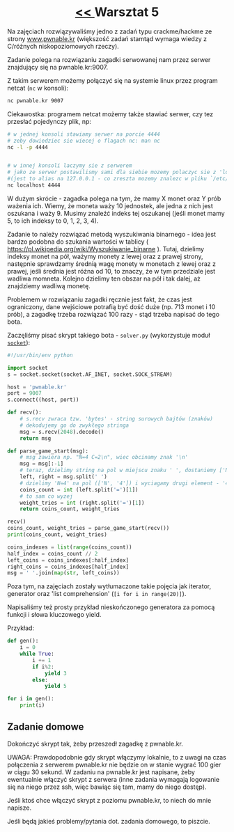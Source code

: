 <h1 align="center"><a href="../lab3/lab3.md"> << </a>Warsztat 5</h1>

Na zajęciach rozwiązywaliśmy jedno z zadań typu crackme/hackme ze strony www.pwnable.kr (większość zadań stamtąd wymaga wiedzy z C/różnych niskopoziomowych rzeczy).

Zadanie polega na rozwiązaniu zagadki serwowanej nam przez serwer znajdujący się na pwnable.kr:9007.

Z takim serwerem możemy połączyć się na systemie linux przez program netcat (`nc` w konsoli):

```bash
nc pwnable.kr 9007
```

Ciekawostka: programem netcat możemy także stawiać serwer, czy tez przesłać pojedynczy plik, np:

```bash
# w jednej konsoli stawiamy serwer na porcie 4444
# zeby dowiedziec sie wiecej o flagach nc: man nc
nc -l -p 4444


# w innej konsoli laczymy sie z serwerem
# jako ze serwer postawilismy sami dla siebie mozemy polaczyc sie z 'localhost'
#(jest to alias na 127.0.0.1 - co zreszta mozemy znalezc w pliku `/etc/hosts`)
nc localhost 4444
```


W dużym skrócie - zagadka polega na tym, że mamy X monet oraz Y prób ważenia ich. Wiemy, że moneta waży 10 jednostek, ale jedna z nich jest oszukana i waży 9. Musimy znaleźć indeks tej oszukanej (jeśli monet mamy 5, to ich indeksy to 0, 1, 2, 3, 4).

Zadanie to należy rozwiązać metodą wyszukiwania binarnego - idea jest bardzo podobna do szukania wartości w tablicy ( https://pl.wikipedia.org/wiki/Wyszukiwanie_binarne ). Tutaj, dzielimy indeksy monet na pół, ważymy monety z lewej oraz z prawej strony, następnie sprawdzamy średnią wagę monety w monetach z lewej oraz z prawej, jeśli średnia jest różna od 10, to znaczy, że w tym przedziale jest wadliwa momneta. Kolejno dzielimy ten obszar na pół i tak dalej, aż znajdziemy wadliwą monetę.

Problemem w rozwiązaniu zagadki ręcznie jest fakt, że czas jest ograniczony, dane wejściowe potrafią być dość duże (np. 713 monet i 10 prób), a zagadkę trzeba rozwiązać 100 razy - stąd trzeba napisać do tego bota.

Zaczęliśmy pisać skrypt takiego bota - `solver.py` (wykorzystuje moduł [`socket`](https://docs.python.org/3/howto/sockets.html)):

```python
#!/usr/bin/env python

import socket
s = socket.socket(socket.AF_INET, socket.SOCK_STREAM)

host = 'pwnable.kr'
port = 9007
s.connect((host, port))

def recv():
    # s.recv zwraca tzw. 'bytes' - string surowych bajtów (znaków)
    # dekodujemy go do zwykłego stringa
    msg = s.recv(2048).decode()
    return msg

def parse_game_start(msg):
    # msg zawiera np. "N=4 C=2\n", wiec obcinamy znak '\n'
    msg = msg[:-1]
    # teraz, dzielimy string na pol w miejscu znaku ' ', dostaniemy ['N=4', 'C=2']
    left, right = msg.split(' ')
    # dzielimy 'N=4' na pol (['N', '4']) i wyciagamy drugi element - '4', a nastepnie zamieniamy go na int
    coins_count = int (left.split('=')[1])
    # to sam co wyzej
    weight_tries = int (right.split('=')[1])
    return coins_count, weight_tries

recv()
coins_count, weight_tries = parse_game_start(recv())
print(coins_count, weight_tries)

coins_indexes = list(range(coins_count))
half_index = coins_count // 2
left_coins = coins_indexes[:half_index]
right_coins = coins_indexes[half_index]
msg = ' '.join(map(str, left_coins))
```

Poza tym, na zajęciach zostały wytłumaczone takie pojęcia jak iterator, generator oraz 'list comprehension' (`[i for i in range(20)]`).

Napisaliśmy też prosty przykład nieskończonego generatora za pomocą funkcji i słowa kluczowego yield.

Przykład:

```python
def gen():
    i = 0
    while True:
        i += 1
        if i%2:
            yield 3
        else:
            yield 5

for i in gen():
    print(i)
```

## Zadanie domowe

Dokończyć skrypt tak, żeby przeszedł zagadkę z pwnable.kr.

UWAGA: Prawdopodobnie gdy skrypt włączymy lokalnie, to z uwagi na czas połączenia z serwerem pwnable.kr nie będzie on w stanie wygrać 100 gier w ciągu 30 sekund. W zadaniu na pwnable.kr jest napisane, żeby ewentualnie włączyć skrypt z serwera (inne zadania wymagają logowanie się na niego przez ssh, więc bawiąc się tam, mamy do niego dostęp).

Jeśli ktoś chce włączyć skrypt z poziomu pwnable.kr, to niech do mnie napisze.

Jeśli będą jakieś problemy/pytania dot. zadania domowego, to piszcie.

